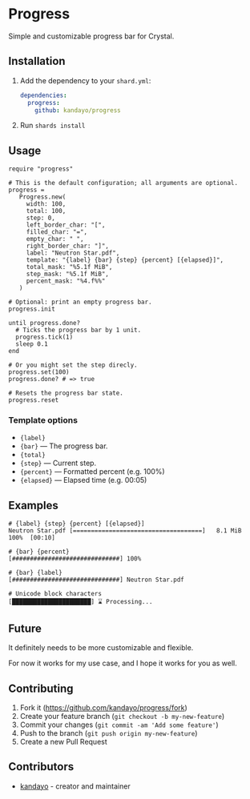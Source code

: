 # Progress

Simple and customizable progress bar for Crystal.

## Installation

1. Add the dependency to your `shard.yml`:

   ```yaml
   dependencies:
     progress:
       github: kandayo/progress
   ```

2. Run `shards install`

## Usage

```crystal
require "progress"

# This is the default configuration; all arguments are optional.
progress =
   Progress.new(
     width: 100,
     total: 100,
     step: 0,
     left_border_char: "[",
     filled_char: "=",
     empty_char: " ",
     right_border_char: "]",
     label: "Neutron Star.pdf",
     template: "{label} {bar} {step} {percent} [{elapsed}]",
     total_mask: "%5.1f MiB",
     step_mask: "%5.1f MiB",
     percent_mask: "%4.f%%"
   )

# Optional: print an empty progress bar.
progress.init

until progress.done?
  # Ticks the progress bar by 1 unit.
  progress.tick(1)
  sleep 0.1
end

# Or you might set the step direcly.
progress.set(100)
progress.done? # => true

# Resets the progress bar state.
progress.reset
```

### Template options

 - `{label}`
 - `{bar}` — The progress bar.
 - `{total}`
 - `{step}` — Current step.
 - `{percent}` — Formatted percent (e.g. 100%)
 - `{elapsed}` — Elapsed time (e.g. 00:05)

## Examples

```
# {label} {step} {percent} [{elapsed}]
Neutron Star.pdf [====================================]   8.1 MiB  100%  [00:10]

# {bar} {percent}
[##############################] 100%

# {bar} {label}
[##############################] Neutron Star.pdf

# Unicode block characters
[██████████████████████] ⌛ Processing...
```

## Future

It definitely needs to be more customizable and flexible.

For now it works for my use case, and I hope it works for you as well.

## Contributing

1. Fork it (<https://github.com/kandayo/progress/fork>)
2. Create your feature branch (`git checkout -b my-new-feature`)
3. Commit your changes (`git commit -am 'Add some feature'`)
4. Push to the branch (`git push origin my-new-feature`)
5. Create a new Pull Request

## Contributors

- [kandayo](https://github.com/kandayo) - creator and maintainer
